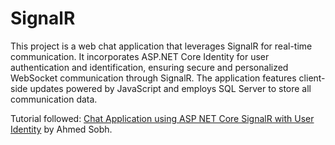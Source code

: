 # SignalR 

This project is a web chat application that leverages SignalR for real-time communication. It incorporates ASP.NET Core Identity for user authentication and identification, ensuring secure and personalized WebSocket communication through SignalR. The application features client-side updates powered by JavaScript and employs SQL Server to store all communication data.

Tutorial followed: <a href="https://www.youtube.com/watch?v=tVe4PzdZ_L4">Chat Application using ASP NET Core SignalR with User Identity</a> by Ahmed Sobh.
